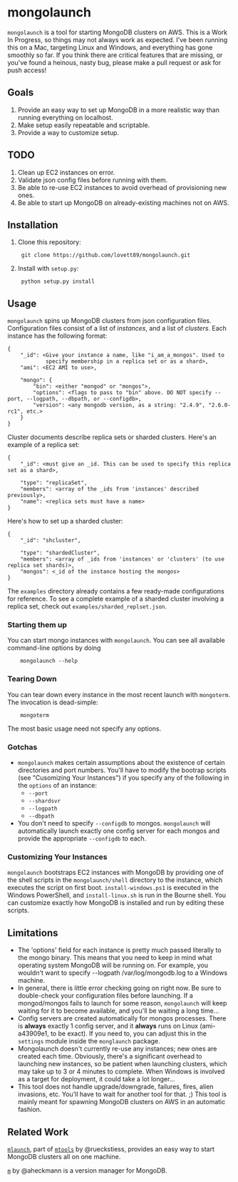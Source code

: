 # mongolaunch

`mongolaunch` is a tool for starting MongoDB clusters on AWS. This is a Work In Progress, so things may not always work as expected. I've been running this on a Mac, targeting Linux and Windows, and everything has gone smoothly so far. If you think there are critical features that are missing, or you've found a heinous, nasty bug, please make a pull request or ask for push access!

## Goals

1. Provide an easy way to set up MongoDB in a more realistic way than running everything on localhost.
2. Make setup easily repeatable and scriptable.
3. Provide a way to customize setup.

## TODO

1. Clean up EC2 instances on error.
2. Validate json config files before running with them.
3. Be able to re-use EC2 instances to avoid overhead of provisioning new ones.
4. Be able to start up MongoDB on already-existing machines not on AWS.

## Installation

1. Clone this repository:

        git clone https://github.com/lovett89/mongolaunch.git

2. Install with `setup.py`:

        python setup.py install

## Usage

`mongolaunch` spins up MongoDB clusters from json configuration files. Configuration files consist of a list of _instances_, and a list of _clusters_. Each instance has the following format:

    {
        "_id": <Give your instance a name, like "i_am_a_mongos". Used to
                specify membership in a replica set or as a shard>,
        "ami": <EC2 AMI to use>,

        "mongo": {
            "bin": <either "mongod" or "mongos">,
            "options": <flags to pass to "bin" above. DO NOT specify --port, --logpath, --dbpath, or --configdb>,
            "version": <any mongodb version, as a string: "2.4.9", "2.6.0-rc1", etc.>
        }
    }

Cluster documents describe replica sets or sharded clusters. Here's an example of a replica set:

    {
        "_id": <must give an _id. This can be used to specify this replica set as a shard>,

        "type": "replicaSet",
        "members": <array of the _ids from 'instances' described previously>,
        "name": <replica sets must have a name>
    }

Here's how to set up a sharded cluster:

    {
        "_id": "shcluster",

        "type": "shardedCluster",
        "members": <array of _ids from 'instances' or 'clusters' (to use replica set shards)>,
        "mongos": <_id of the instance hosting the mongos>
    }

The `examples` directory already contains a few ready-made configurations for reference. To see a complete example of a sharded cluster involving a replica set, check out `examples/sharded_replset.json`.

### Starting them up

You can start mongo instances with `mongolaunch`. You can see all available command-line options by doing

        mongolaunch --help

### Tearing Down

You can tear down every instance in the most recent launch with `mongoterm`. The invocation is dead-simple:

        mongoterm

The most basic usage need not specify any options.

### Gotchas

- `mongolaunch` makes certain assumptions about the existence of certain directories and port numbers. You'll have to modify the bootrap scripts (see "Cusomizing Your Instances") if you specify any of the following in the `options` of an instance:
    - `--port`
    - `--shardsvr`
    - `--logpath`
    - `--dbpath`
- You don't need to specify `--configdb` to mongos. `mongolaunch` will automatically launch exactly one config server for each mongos and provide the appropriate `--configdb` to each.

### Customizing Your Instances

`mongolaunch` bootstraps EC2 instances with MongoDB by providing one of the shell scripts in the `mongolaunch/shell` directory to the instance, which executes the script on first boot. `install-windows.ps1` is executed in the Windows PowerShell, and `install-linux.sh` is run in the Bourne shell. You can customize exactly how MongoDB is installed and run by editing these scripts.

## Limitations

- The 'options' field for each instance is pretty much passed literally to the mongo binary. This means that you need to keep in mind what operating system MongoDB will be running on. For example, you wouldn't want to specify --logpath /var/log/mongodb.log to a Windows machine.
- In general, there is little error checking going on right now. Be sure to double-check your configuration files before launching. If a mongod/mongos fails to launch for some reason, `mongolaunch` will keep waiting for it to become available, and you'll be waiting a long time...
- Config servers are created automatically for mongos processes. There is **always** exactly 1 config server, and it **always** runs on Linux (ami-a43909e1, to be exact). If you need to, you can adjust this in the `settings` module inside the `monglaunch` package.
- Mongolaunch doesn't currently re-use any instances; new ones are created each time. Obviously, there's a significant overhead to launching new instances, so be patient when launching clusters, which may take up to 3 or 4 minutes to complete. When Windows is involved as a target for deployment, it could take a lot longer...
- This tool does not handle upgrade/downgrade, failures, fires, alien invasions, etc. You'll have to wait for another tool for that. ;) This tool is mainly meant for spawning MongoDB clusters on AWS in an automatic fashion.

## Related Work

[`mlaunch`](https://github.com/rueckstiess/mtools/wiki/mlaunch), part of [`mtools`](https://github.com/rueckstiess/mtools) by @rueckstiess, provides an easy way to start MongoDB clusters all on one machine.

[`m`](https://github.com/aheckmann/m) by @aheckmann is a version manager for MongoDB.
